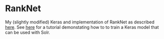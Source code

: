 # RankNet
My (slightly modified) Keras and implementation of RankNet as described [here](http://icml.cc/2015/wp-content/uploads/2015/06/icml_ranking.pdf). See [here](https://github.com/airalcorn2/Solr-LTR) for a tutorial demonstating how to to train a Keras model that can be used with Solr.
